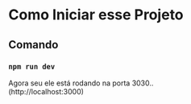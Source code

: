 # Como Iniciar esse Projeto



## Comando


### `npm run dev`

Agora seu ele está rodando na porta 3030..\
(http://localhost:3000) 

